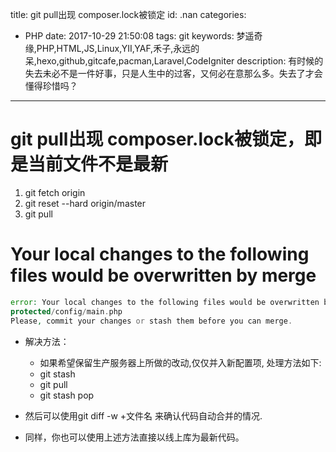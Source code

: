 title: git pull出现 composer.lock被锁定
id: .nan
categories:
  - PHP
date: 2017-10-29 21:50:08
tags: git
keywords: 梦遥奇缘,PHP,HTML,JS,Linux,YII,YAF,禾子,永远的呆,hexo,github,gitcafe,pacman,Laravel,CodeIgniter
description: 有时候的失去未必不是一件好事，只是人生中的过客，又何必在意那么多。失去了才会懂得珍惜吗？
---

# git pull出现 composer.lock被锁定，即是当前文件不是最新

1. git fetch origin
2. git reset --hard origin/master
3. git pull

# Your local changes to the following files would be overwritten by merge

```PHP 
error: Your local changes to the following files would be overwritten by merge:
protected/config/main.php
Please, commit your changes or stash them before you can merge.
``` 

+ 解决方法：

	- 如果希望保留生产服务器上所做的改动,仅仅并入新配置项, 处理方法如下:
	- git stash
	- git pull
	- git stash pop

+ 然后可以使用git diff -w +文件名 来确认代码自动合并的情况.

+ 同样，你也可以使用上述方法直接以线上库为最新代码。